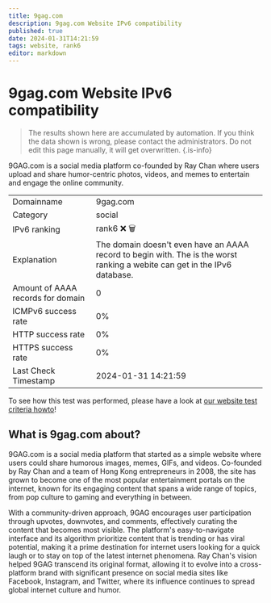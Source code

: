 ```yaml
---
title: 9gag.com
description: 9gag.com Website IPv6 compatibility
published: true
date: 2024-01-31T14:21:59
tags: website, rank6
editor: markdown
---
```


# 9gag.com Website IPv6 compatibility

> The results shown here are accumulated by automation. If you think the data shown is wrong, please contact the administrators. 
> Do not edit this page manually, it will get overwritten.
{.is-info}

9GAG.com is a social media platform co-founded by Ray Chan where users upload and share humor-centric photos, videos, and memes to entertain and engage the online community.


|   |   |
| - | - |
| Domainname | 9gag.com
| Category | social |
| IPv6 ranking | rank6 :x: :wastebasket: |
| Explanation | The domain doesn't even have an AAAA record to begin with. The is the worst ranking a webite can get in the IPv6 database. |
| Amount of AAAA records for domain | 0 |
| ICMPv6 success rate | 0%|
| HTTP success rate | 0% |
| HTTPS success rate | 0% |
| Last Check Timestamp | 2024-01-31 14:21:59 |

To see how this test was performed, please have a look at [our website test criteria howto](/howto/testcriteria/website)!


## What is 9gag.com about?
9GAG.com is a social media platform that started as a simple website where users could share humorous images, memes, GIFs, and videos. Co-founded by Ray Chan and a team of Hong Kong entrepreneurs in 2008, the site has grown to become one of the most popular entertainment portals on the internet, known for its engaging content that spans a wide range of topics, from pop culture to gaming and everything in between.

With a community-driven approach, 9GAG encourages user participation through upvotes, downvotes, and comments, effectively curating the content that becomes most visible. The platform's easy-to-navigate interface and its algorithm prioritize content that is trending or has viral potential, making it a prime destination for internet users looking for a quick laugh or to stay on top of the latest internet phenomena. Ray Chan's vision helped 9GAG transcend its original format, allowing it to evolve into a cross-platform brand with significant presence on social media sites like Facebook, Instagram, and Twitter, where its influence continues to spread global internet culture and humor.


